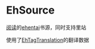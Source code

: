 # EhSource
[阅读](https://github.com/gedoor/legado)的[ehentai](https://e-hentai.org)书源，同时支持里站

使用了[EhTagTranslation](https://github.com/EhTagTranslation/Database)的翻译数据
